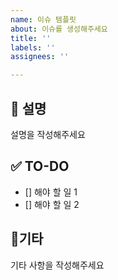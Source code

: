 ```yaml
---
name: 이슈 템플릿
about: 이슈를 생성해주세요
title: ''
labels: ''
assignees: ''

---
```


## 📝 설명
설명을 작성해주세요

## ✅ TO-DO
- [] 해야 할 일 1
- [] 해야 할 일 2 

## 🔔기타
기타 사항을 작성해주세요
